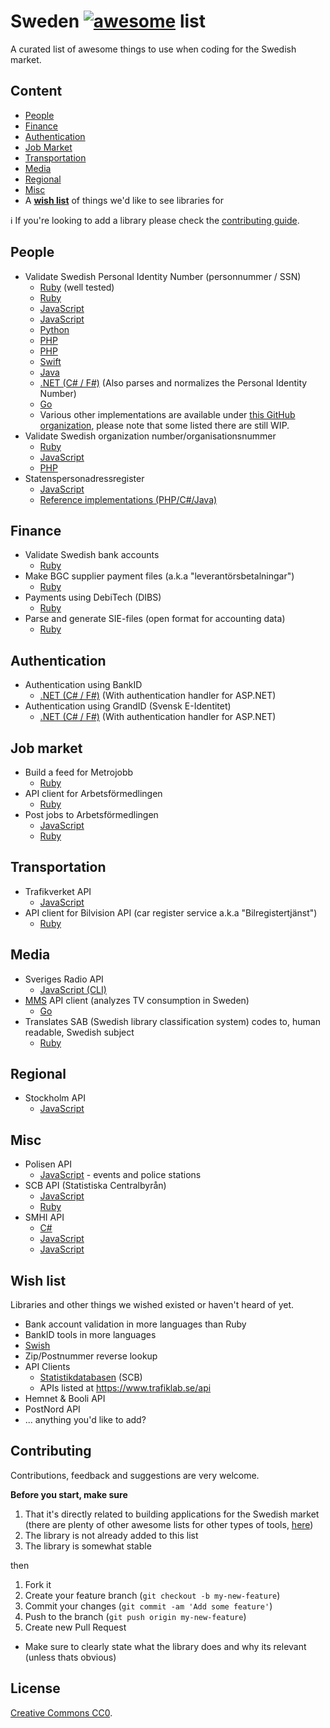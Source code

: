 # Sweden [![awesome](https://awesome.re/badge-flat.svg)](https://awesome.re) list

A curated list of awesome things to use when coding for the Swedish market.

## Content

- [People](#people)
- [Finance](#finance)
- [Authentication](#authentication)
- [Job Market](#job-market)
- [Transportation](#transportation)
- [Media](#media)
- [Regional](#regional)
- [Misc](#misc)
- A __[wish list](#wish-list)__ of things we'd like to see libraries for

:information_source: If you're looking to add a library please check the [contributing guide](#contributing).

## People

- Validate Swedish Personal Identity Number (personnummer / SSN)
  + [Ruby](https://github.com/c7/personnummer) (well tested)
  + [Ruby](https://github.com/personnummer/ruby)
  + [JavaScript](https://github.com/arokor/pernr)
  + [JavaScript](https://github.com/personnummer/js)
  + [Python](https://github.com/personnummer/python)
  + [PHP](https://github.com/personnummer/php)
  + [PHP](https://github.com/byrokrat/id)
  + [Swift](https://github.com/personnummer/swift)
  + [Java](https://github.com/personnummer/java)
  + [.NET (C# / F#)](https://github.com/ActiveLogin/ActiveLogin.Identity) (Also parses and normalizes the Personal Identity Number)
  + [Go](https://github.com/personnummer/go)
  + Various other implementations are available under [this GitHub organization](https://github.com/personnummer), please note that some listed there are still WIP.
- Validate Swedish organization number/organisationsnummer
  + [Ruby](https://github.com/mirendo/orgnummer)
  + [JavaScript](https://github.com/perarnborg/se-org-no)
  + [PHP](https://github.com/byrokrat/id)
- Statenspersonadressregister
  + [JavaScript](https://github.com/Yepstr/node-statenspersonadressregister)
  + [Reference implementations (PHP/C#/Java)](https://github.com/Statenspersonadressregister)

## Finance

- Validate Swedish bank accounts
  + [Ruby](https://github.com/barsoom/banktools-se)
- Make BGC supplier payment files (a.k.a "leverantörsbetalningar")
  + [Ruby](https://github.com/barsoom/supplier_payments)
- Payments using DebiTech (DIBS)
  + [Ruby](https://github.com/barsoom/debitech)
- Parse and generate SIE-files (open format for accounting data)
  + [Ruby](https://github.com/barsoom/sie)

## Authentication

- Authentication using BankID
  + [.NET (C# / F#)](https://github.com/ActiveLogin/ActiveLogin.Authentication) (With authentication handler for ASP.NET)
- Authentication using GrandID (Svensk E-Identitet)
  + [.NET (C# / F#)](https://github.com/ActiveLogin/ActiveLogin.Authentication) (With authentication handler for ASP.NET)

## Job market

- Build a feed for Metrojobb
  + [Ruby](https://github.com/buren/metrojobb)
- API client for Arbetsförmedlingen
  + [Ruby](https://github.com/buren/arbetsformedlingen)
- Post jobs to Arbetsförmedlingen
  + [JavaScript](https://github.com/othermachines/platsbanken-vacancy)
  + [Ruby](https://github.com/buren/arbetsformedlingen)

## Transportation

- Trafikverket API
  + [JavaScript](https://github.com/eduardoportilho/trafikverket)
- API client for Bilvision API (car register service a.k.a "Bilregistertjänst")
  + [Ruby](https://github.com/sandelius/bilvision)

## Media

- Sveriges Radio API
  + [JavaScript (CLI)](https://github.com/ollelauribostrom/sverigesradio)
- [MMS](http://mms.se/) API client (analyzes TV consumption in Sweden)
  + [Go](https://github.com/TV4/mms)
- Translates SAB (Swedish library classification system) codes to, human readable, Swedish subject
  + [Ruby](https://github.com/c7/ur-sab)

## Regional

- Stockholm API
  + [JavaScript](https://github.com/buren/stockholm-api)

## Misc

- Polisen API
  + [JavaScript](https://github.com/buren/polisen-api) - events and police stations
- SCB API (Statistiska Centralbyrån)
  + [JavaScript](https://www.npmjs.com/package/scb-api)
  + [Ruby](https://github.com/peterhellberg/scb)
- SMHI API
  + [C#](https://github.com/piksel/SMHISharp)
  + [JavaScript](https://github.com/thelinmichael/smhi-node)
  + [JavaScript](https://github.com/peterstark72/smhi-nodejs)

## Wish list

Libraries and other things we wished existed or haven't heard of yet.

- Bank account validation in more languages than Ruby
- BankID tools in more languages
- [Swish](https://www.getswish.se/)
- Zip/Postnummer reverse lookup
- API Clients
  + [Statistikdatabasen](http://www.scb.se/om-scb/om-scb.se-och-anvandningsvillkor/oppna-data-api/api-for-statistikdatabasen/) (SCB)
  + APIs listed at https://www.trafiklab.se/api
- Hemnet & Booli API
- PostNord API
- ... anything you'd like to add?

## Contributing

Contributions, feedback and suggestions are very welcome.

__Before you start, make sure__

1. That it's directly related to building applications for the Swedish market (there are plenty of other awesome lists for other types of tools, [here](https://github.com/sindresorhus/awesome))
2. The library is not already added to this list
3. The library is somewhat stable

then

1. Fork it
2. Create your feature branch (`git checkout -b my-new-feature`)
3. Commit your changes (`git commit -am 'Add some feature'`)
4. Push to the branch (`git push origin my-new-feature`)
5. Create new Pull Request
  - Make sure to clearly state what the library does and why its relevant (unless thats obvious)


## License

[Creative Commons CC0](LICENSE).
